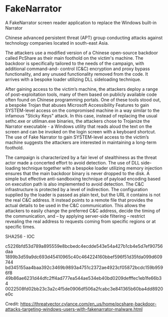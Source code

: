 # FakeNarrator
A FakeNarrator screen reader application to replace the Windows built-in Narrator

Chinese advanced persistent threat (APT) group conducting attacks against technology companies located in south-east Asia. 


The attackers use a modified version of a Chinese open-source backdoor called PcShare as their main foothold on the victim's machine. The backdoor is specifically tailored to the needs of the campaign, with additional command-and- control (C&C) encryption and proxy bypass functionality, and any unused functionality removed from the code. It arrives with a bespoke loader utilizing DLL sideloading technique.

After gaining access to the victim’s machine, the attackers deploy a range of post-exploitation tools, many of them based on publicly available code often found on Chinese programming portals. One of these tools stood out, a bespoke Trojan that abuses Microsoft Accessibility Features to gain SYSTEM-level access on the compromised machine in a way similar to the infamous "Sticky Keys" attack. In this case, instead of replacing the usual sethc.exe or utilman.exe binaries, the attackers chose to Trojanize the Narrator executable - a Windows utility that reads aloud the text on the screen and can be invoked on the login screen with a keyboard shortcut. The use of Fake Narrator to gain SYSTEM-level access to the victim’s machine suggests the attackers are interested in maintaining a long-term foothold.

The campaign is characterized by a fair level of stealthiness as the threat actor made a concerted effort to avoid detection. The use of DLL side-loading technique together with a bespoke loader utilizing memory injection ensures that the main backdoor binary is never dropped to the disk. A simple but effective anti-sandboxing technique of payload encoding based on execution path is also implemented to avoid detection. The C&C infrastructure is protected by a level of indirection. The configuration supplied by the loader is passed as plain text, but the URL it contains is not the real C&C address. It instead points to a remote file that provides the actual details to be used in the C&C communication. This allows the attackers to easily change the preferred C&C address, decide the timing of the communication, and – by applying server-side filtering – restrict revealing the real address to requests coming from specific regions or at specific times.

SHA256 - IOC

c5226bfd53d789a895559e8bcbedc4ecdde543e54a427b1cb4e5d7ef90756daa
1899b3d59a9dc693d45410965c40c464224160bbef596f51d35fda099d609744
bd345155aa4baa392c3469b9893a4751c2372ae4923cf05872bcdc159b9596f8
49b86ae6231d44dfc2ff4ad777ea544ae534eb40bd0209defffec1eb1fe66b34
0022508fd02bb23c3a2c4f5de0906df506a2fcabc3e841365b60ba4dd8920e0c




Credit:
https://threatvector.cylance.com/en_us/home/pcshare-backdoor-attacks-targeting-windows-users-with-fakenarrator-malware.html
